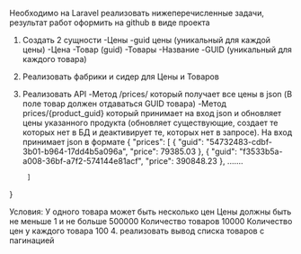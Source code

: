 Необходимо на Laravel реализовать нижеперечисленные задачи, результат работ оформить на github в виде проекта
1. Создать 2 сущности
   -Цены
   -guid цены (уникальный для каждой цены)
   -Цена
   -Товар (guid)
   -Товары
   -Название
   -GUID (уникальный для каждого товара)

2. Реализовать фабрики и сидер для Цены и Товаров
3. Реализовать API
   -Метод /prices/ который получает все цены в json (В поле товар должен отдаваться GUID товара)
   -Метод prices/{product_guid} который принимает на вход json и обновляет цены указанного продукта
   (обновляет существующие, создает те которых нет в БД и деактивирует те, которых нет в запросе).
   На вход принимает json в формате
   {
   "prices": [
   {
   "guid": "54732483-cdbf-3b01-b964-17dd4b5a096a",
   "price": 79385.03
   },
   {
   "guid": "f3533b5a-a008-36bf-a7f2-574144e81acf",
   "price": 390848.23
   },
   .......

     	]
}

Условия:
У одного товара может быть несколько цен
Цены должны быть не меньше 1 и не больше 500000
Количество товаров 10000
Количество цен у каждого товара 100
4. реализовать вывод списка товаров с пагинацией
